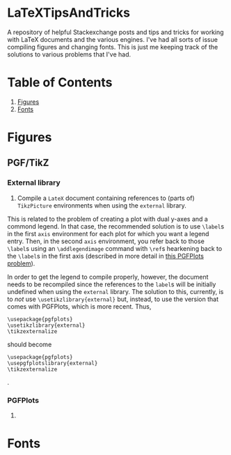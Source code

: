 # LaTeXTipsAndTricks
A repository of helpful Stackexchange posts and tips and tricks for working
with LaTeX documents and the various engines. I've had all sorts of issue
compiling figures and changing fonts. This is just me keeping track of the
solutions to various problems that I've had.


# Table of Contents
1. [Figures](#figs)
2. [Fonts](#fonts)

# Figures
## PGF/TikZ
### External library
1. Compile a `LateX` document containing references to (parts of) `TikzPicture`
environments when using the `external` library.

This is related to the problem of creating a plot with dual y-axes and a commond
legend. In that case, the recommended solution is to use `\label`s in the first
`axis` environment for each plot for which you want a legend entry. Then, in the
second `axis` environment, you refer back to those `\label`s using an
`\addlegendimage` command with `\ref`s hearkening back to the `\label`s in the
first axis (described in more detail in [this PGFPlots problem](#pgfplots-1)).

In order to get the legend to compile properly, however, the document needs to
be recompiled since the references to the `label`s will be initially undefined
when using the `external` library. The solution to this, currently, is to *not* use
`\usetikzlibrary{external}` but, instead, to use the version that comes with
PGFPlots, which is more recent. Thus,
```
\usepackage{pgfplots}
\usetikzlibrary{external}
\tikzexternalize
```
should become
```
\usepackage{pgfplots}
\usepgfplotslibrary{external}
\tikzexternalize
```
.

### PGFPlots
1. <a id="pgfplots-1"></a>

# Fonts
